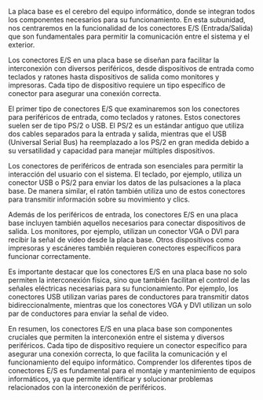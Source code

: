 La placa base es el cerebro del equipo informático, donde se integran todos los componentes necesarios para su funcionamiento. En esta subunidad, nos centraremos en la funcionalidad de los conectores E/S (Entrada/Salida) que son fundamentales para permitir la comunicación entre el sistema y el exterior.

Los conectores E/S en una placa base se diseñan para facilitar la interconexión con diversos periféricos, desde dispositivos de entrada como teclados y ratones hasta dispositivos de salida como monitores y impresoras. Cada tipo de dispositivo requiere un tipo específico de conector para asegurar una conexión correcta.

El primer tipo de conectores E/S que examinaremos son los conectores para periféricos de entrada, como teclados y ratones. Estos conectores suelen ser de tipo PS/2 o USB. El PS/2 es un estándar antiguo que utiliza dos cables separados para la entrada y salida, mientras que el USB (Universal Serial Bus) ha reemplazado a los PS/2 en gran medida debido a su versatilidad y capacidad para manejar múltiples dispositivos.

Los conectores de periféricos de entrada son esenciales para permitir la interacción del usuario con el sistema. El teclado, por ejemplo, utiliza un conector USB o PS/2 para enviar los datos de las pulsaciones a la placa base. De manera similar, el ratón también utiliza uno de estos conectores para transmitir información sobre su movimiento y clics.

Además de los periféricos de entrada, los conectores E/S en una placa base incluyen también aquellos necesarios para conectar dispositivos de salida. Los monitores, por ejemplo, utilizan un conector VGA o DVI para recibir la señal de video desde la placa base. Otros dispositivos como impresoras y escáneres también requieren conectores específicos para funcionar correctamente.

Es importante destacar que los conectores E/S en una placa base no solo permiten la interconexión física, sino que también facilitan el control de las señales eléctricas necesarias para su funcionamiento. Por ejemplo, los conectores USB utilizan varias pares de conductores para transmitir datos bidireccionalmente, mientras que los conectores VGA y DVI utilizan un solo par de conductores para enviar la señal de video.

En resumen, los conectores E/S en una placa base son componentes cruciales que permiten la interconexión entre el sistema y diversos periféricos. Cada tipo de dispositivo requiere un conector específico para asegurar una conexión correcta, lo que facilita la comunicación y el funcionamiento del equipo informático. Comprender los diferentes tipos de conectores E/S es fundamental para el montaje y mantenimiento de equipos informáticos, ya que permite identificar y solucionar problemas relacionados con la interconexión de periféricos.
